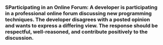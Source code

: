 ### SParticipating in an Online Forum: A developer is participating in a professional online forum discussing new programming techniques. The developer disagrees with a posted opinion and wants to express a differing view. The response should be respectful, well-reasoned, and contribute positively to the discussion.
